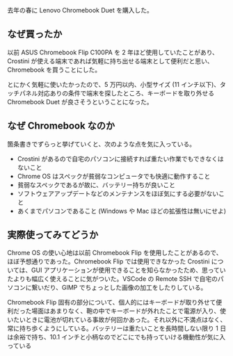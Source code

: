 去年の春に Lenovo Chromebook Duet を購入した。

## なぜ買ったか

以前 ASUS Chromebook Flip C100PA を 2 年ほど使用していたことがあり、Crostini が使える端末であれば気軽に持ち出せる端末として便利だと思い、Chromebook を買うことにした。

とにかく気軽に使いたかったので、5 万円以内、小型サイズ (11 インチ以下)、タッチパネル対応ありの条件で端末を探したところ、キーボードを取り外せる Chromebook Duet が良さそうということになった。

## なぜ Chromebook なのか

箇条書きでずらっと挙げていくと、次のような点を気に入っている。

- Crostini があるので自宅のパソコンに接続すれば重たい作業でもできなくはないこと
- Chrome OS はスペックが貧弱なコンピュータでも快適に動作すること
- 貧弱なスペックであるが故に、バッテリー持ちが良いこと
- ソフトウェアアップデートなどのメンテナンスをほぼ気にする必要がないこと
- あくまでパソコンであること (Windows や Mac ほどの拡張性は無いにせよ)

## 実際使ってみてどうか

Chrome OS の使い心地は以前 Chromebook Flip を使用したことがあるので、ほぼ予想通りであった。Chromebook Flip では使用できなかった Crostini については、GUI アプリケーションが使用できることを知らなかったため、思っていたよりも幅広く使えることに気がついた。VSCode の Remote SSH で自宅のパソコンに繋いだり、GIMP でちょっとした画像の加工をしたりしている。

Chromebook Flip 固有の部分について、個人的にはキーボードが取り外せて便利だった場面はあまりなく、鞄の中でキーボードが外れたことで電源が入り、使いたいときに電池が切れている事故が何回かあった。それ以外に不満点はなく、常に持ち歩くようにしている。バッテリーは重たいことを長時間しない限り 1 日は余裕で持ち、10.1 インチと小柄なのでどこにでも持っていける機動性が気に入っている

